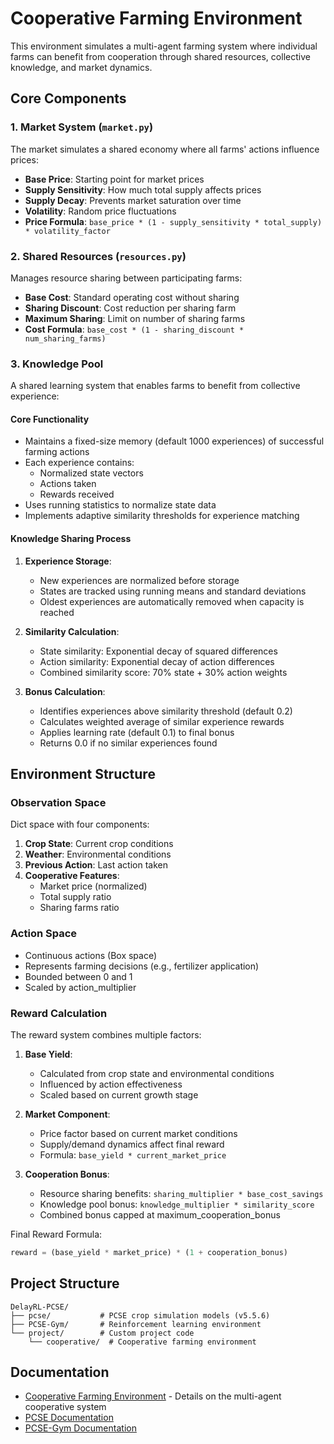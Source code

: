 # Cooperative Farming Environment

This environment simulates a multi-agent farming system where individual farms can benefit from cooperation through shared resources, collective knowledge, and market dynamics.

## Core Components

### 1. Market System (`market.py`)
The market simulates a shared economy where all farms' actions influence prices:
- **Base Price**: Starting point for market prices
- **Supply Sensitivity**: How much total supply affects prices
- **Supply Decay**: Prevents market saturation over time
- **Volatility**: Random price fluctuations
- **Price Formula**: `base_price * (1 - supply_sensitivity * total_supply) * volatility_factor`

### 2. Shared Resources (`resources.py`)
Manages resource sharing between participating farms:
- **Base Cost**: Standard operating cost without sharing
- **Sharing Discount**: Cost reduction per sharing farm
- **Maximum Sharing**: Limit on number of sharing farms
- **Cost Formula**: `base_cost * (1 - sharing_discount * num_sharing_farms)`

### 3. Knowledge Pool
A shared learning system that enables farms to benefit from collective experience:

#### Core Functionality
- Maintains a fixed-size memory (default 1000 experiences) of successful farming actions
- Each experience contains:
  - Normalized state vectors
  - Actions taken
  - Rewards received
- Uses running statistics to normalize state data
- Implements adaptive similarity thresholds for experience matching

#### Knowledge Sharing Process
1. **Experience Storage**:
   - New experiences are normalized before storage
   - States are tracked using running means and standard deviations
   - Oldest experiences are automatically removed when capacity is reached

2. **Similarity Calculation**:
   - State similarity: Exponential decay of squared differences
   - Action similarity: Exponential decay of action differences
   - Combined similarity score: 70% state + 30% action weights

3. **Bonus Calculation**:
   - Identifies experiences above similarity threshold (default 0.2)
   - Calculates weighted average of similar experience rewards
   - Applies learning rate (default 0.1) to final bonus
   - Returns 0.0 if no similar experiences found

## Environment Structure

### Observation Space
Dict space with four components:
1. **Crop State**: Current crop conditions
2. **Weather**: Environmental conditions
3. **Previous Action**: Last action taken
4. **Cooperative Features**:
   - Market price (normalized)
   - Total supply ratio
   - Sharing farms ratio

### Action Space
- Continuous actions (Box space)
- Represents farming decisions (e.g., fertilizer application)
- Bounded between 0 and 1
- Scaled by action_multiplier

### Reward Calculation

The reward system combines multiple factors:

1. **Base Yield**:
   - Calculated from crop state and environmental conditions
   - Influenced by action effectiveness
   - Scaled based on current growth stage

2. **Market Component**:
   - Price factor based on current market conditions
   - Supply/demand dynamics affect final reward
   - Formula: `base_yield * current_market_price`

3. **Cooperation Bonus**:
   - Resource sharing benefits: `sharing_multiplier * base_cost_savings`
   - Knowledge pool bonus: `knowledge_multiplier * similarity_score`
   - Combined bonus capped at maximum_cooperation_bonus

Final Reward Formula:

```python
reward = (base_yield * market_price) * (1 + cooperation_bonus)
```

## Project Structure

```
DelayRL-PCSE/
├── pcse/           # PCSE crop simulation models (v5.5.6)
├── PCSE-Gym/       # Reinforcement learning environment
└── project/        # Custom project code
    └── cooperative/  # Cooperative farming environment
```

## Documentation

- [Cooperative Farming Environment](project/cooperative/README.md) - Details on the multi-agent cooperative system
- [PCSE Documentation](https://pcse.readthedocs.io/en/stable/)
- [PCSE-Gym Documentation](https://cropgym.ai/)